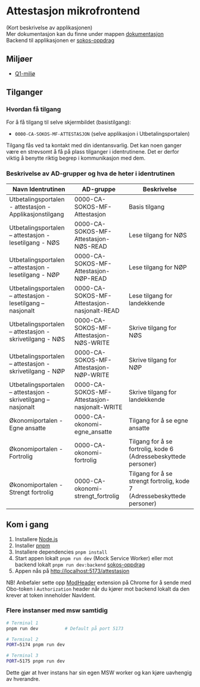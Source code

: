 # Attestasjon mikrofrontend

(Kort beskrivelse av applikasjonen)
</br>Mer dokumentasjon kan du finne under mappen [dokumentasjon](dokumentasjon)
</br>Backend til applikasjonen er [sokos-oppdrag](https://github.com/navikt/sokos-oppdrag)

## Miljøer

- [Q1-miljø](https://utbetalingsportalen.intern.dev.nav.no/attestasjon)

## Tilganger

### Hvordan få tilgang

For å få tilgang til selve skjermbildet (basistilgang):

- `0000-CA-SOKOS-MF-ATTESTASJON` (selve applikasjon i Utbetalingsportalen)

Tilgang fås ved ta kontakt med din identansvarlig. Det kan noen ganger være en strevsomt å få på plass tilganger
i identrutinene. Det er derfor viktig å benytte riktig begrep i kommunikasjon med dem.

### Beskrivelse av AD-grupper og hva de heter i identrutinen

| Navn Identrutinen                                             | AD-gruppe                                    | Beskrivelse                                                             |
| ------------------------------------------------------------- | -------------------------------------------- | ----------------------------------------------------------------------- |
| Utbetalingsportalen - attestasjon - Applikasjonstilgang       | 0000-CA-SOKOS-MF-Attestasjon                 | Basis tilgang                                                           |
| Utbetalingsportalen – attestasjon - lesetilgang - NØS         | 0000-CA-SOKOS-MF-Attestasjon-NØS-READ        | Lese tilgang for NØS                                                    |
| Utbetalingsportalen – attestasjon - lesetilgang - NØP         | 0000-CA-SOKOS-MF-Attestasjon-NØP-READ        | Lese tilgang for NØP                                                    |
| Utbetalingsportalen – attestasjon - lesetilgang – nasjonalt   | 0000-CA-SOKOS-MF-Attestasjon-nasjonalt-READ  | Lese tilgang for landekkende                                            |
| Utbetalingsportalen – attestasjon - skrivetilgang - NØS       | 0000-CA-SOKOS-MF-Attestasjon-NØS-WRITE       | Skrive tilgang for NØS                                                  |
| Utbetalingsportalen – attestasjon - skrivetilgang - NØP       | 0000-CA-SOKOS-MF-Attestasjon-NØP-WRITE       | Skrive tilgang for NØP                                                  |
| Utbetalingsportalen – attestasjon - skrivetilgang – nasjonalt | 0000-CA-SOKOS-MF-Attestasjon-nasjonalt-WRITE | Skrive tilgang for landekkende                                          |
| Økonomiportalen - Egne ansatte                                | 0000-CA-okonomi-egne_ansatte                 | Tilgang for å se egne ansatte                                           |
| Økonomiportalen - Fortrolig                                   | 0000-CA-okonomi-fortrolig                    | Tilgang for å se fortrolig, kode 6 (Adressebeskyttede personer)         |
| Økonomiportalen - Strengt fortrolig                           | 0000-CA-okonomi-strengt_fortrolig            | Tilgang for å se strengt fortrolig, kode 7 (Adressebeskyttede personer) |

## Kom i gang

1. Installere [Node.js](https://nodejs.dev/en/)
2. Installer [pnpm](https://pnpm.io/)
3. Installere dependencies `pnpm install`
4. Start appen lokalt `pnpm run dev` (Mock Service Worker) eller mot backend lokalt `pnpm run dev:backend` [sokos-oppdrag](https://github.com/navikt/sokos-oppdrag)
5. Appen nås på <http://localhost:5173/attestasjon>

NB! Anbefaler sette opp [ModHeader](https://modheader.com/) extension på Chrome for å sende med Obo-token i `Authorization` header når du kjører mot backend lokalt da den krever at token inneholder NavIdent.

### Flere instanser med msw samtidig

```bash
# Terminal 1
pnpm run dev          # Default på port 5173

# Terminal 2
PORT=5174 pnpm run dev

# Terminal 3
PORT=5175 pnpm run dev
```

Dette gjør at hver instans har sin egen MSW worker og kan kjøre uavhengig av hverandre.
